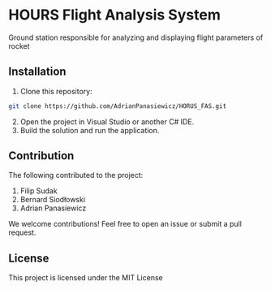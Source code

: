 # HOURS Flight Analysis System

Ground station responsible for analyzing and displaying flight parameters of rocket

## Installation

1. Clone this repository:

```bash
git clone https://github.com/AdrianPanasiewicz/HORUS_FAS.git
```
2. Open the project in Visual Studio or another C# IDE.
3. Build the solution and run the application.

## Contribution

The following contributed to the project:
1. Filip Sudak
2. Bernard Siodłowski 
3. Adrian Panasiewicz 

We welcome contributions! Feel free to open an issue or submit a pull request.

## License

This project is licensed under the MIT License